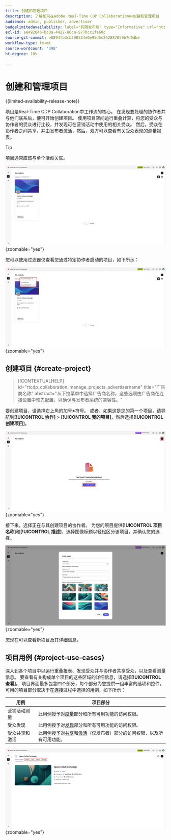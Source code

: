 ```yaml
---
title: 创建和管理项目
description: 了解如何在Adobe Real-Time CDP Collaboration中创建和管理项目
audience: admin, publisher, advertiser
badgelimitedavailability: label="有限发布版" type="Informative" url="https://helpx.adobe.com/legal/product-descriptions/real-time-customer-data-platform-collaboration.html newtab=true"
exl-id: ae492846-bc0a-4422-86ca-577bcc1fa60c
source-git-commit: e0894fb3cb290334e0e95d5c26288705967d9dbe
workflow-type: tm+mt
source-wordcount: '398'
ht-degree: 10%

---
```


# 创建和管理项目

{{limited-availability-release-note}}

项目是Real-Time CDP Collaboration中工作流的核心。 在发现要处理的协作者并与他们联系后，便可开始创建项目。 使用项目空间运行重叠计算，将您的受众与协作者的受众进行比较，并发现可在营销活动中使用的相关受众。 然后，受众在协作者之间共享，并由发布者激活，然后，双方可以查看有关受众表现的测量报表。

>[!TIP]
>
>项目通常应该与单个活动关联。

![所有项目视图，未过滤。](/help/assets/collaborate/manage-view-projects/projects-overview-page.png){zoomable="yes"}

您可以使用过滤器仅查看您通过特定协作者启动的项目，如下所示：

![使用单个协作者筛选的项目视图。](/help/assets/collaborate/manage-view-projects/filtered-project-view.png){zoomable="yes"}

## 创建项目 {#create-project}

>[!CONTEXTUALHELP]
>id="rtcdp_collaboration_manage_projects_advertisername"
>title="广告商名称"
>abstract="从下拉菜单中选择广告商名称。这些选项由广告商在连接设置中预先配置，以确保与发布者系统的兼容性。"

要创建项目，请选择右上角的加号&#x200B;**+**&#x200B;符号。 或者，如果这是您的第一个项目，请导航到&#x200B;**[!UICONTROL 协作]** > **[!UICONTROL 我的项目]**，然后选择&#x200B;**[!UICONTROL 创建项目]**。

![选择加号或创建项目以设置新项目。](/help/assets/collaborate/manage-view-projects/create-project.png){zoomable="yes"}

接下来，选择正在与其创建项目的协作者。 为您的项目提供&#x200B;**[!UICONTROL 项目名称]**&#x200B;和&#x200B;**[!UICONTROL 描述]**，选择图像标题以轻松区分该项目，并确认您的选择。

![设置新项目所需的选项](/help/assets/collaborate/manage-view-projects/create-project-required-info.png){zoomable="yes"}

您现在可以查看新项目及其详细信息。

## 项目用例 {#project-use-cases}

深入到各个项目中以运行重叠报表、发现受众并与协作者共享受众，以及查看测量信息。 要查看有关构成单个项目的这些区域的详细信息，请选择&#x200B;**[!UICONTROL 查看]**。 项目界面最多包含四个部分，每个部分为您提供一组丰富的选项和控件。 可用的项目部分取决于在连接过程中选择的用例，如下所示：

| 用例 | 项目部分 |
| --- | --- |
| 营销活动测量 | 此用例授予对[度量](/help/guide/collaborate/measure.md)部分和所有可用功能的访问权限。 |
| 受众发现 | 此用例授予对[发现](/help/guide/collaborate/discover.md)部分和所有可用功能的访问权限。 |
| 受众共享和激活 | 此用例授予对[共享](/help/guide/collaborate/share.md)和[激活](/help/guide/collaborate/activate.md)（仅发布者）部分的访问权限，以及所有可用功能。 |

![突出显示可用分区的项目视图。](/help/assets/collaborate/manage-view-projects/project-sections.png){zoomable="yes"}
